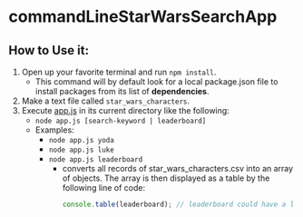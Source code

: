 # commandLineStarWarsSearchApp
## How to Use it: 
1. Open up your favorite terminal and run ```npm install```. 
    - This command will by default look for a local package.json file to install packages from its list of **dependencies**. 
2. Make a text file called ```star_wars_characters```.
3. Execute [app.js](app.js) in its current directory like the following: 
    - ```node app.js [search-keyword | leaderboard]```
    - Examples:
        - ```node app.js yoda```
        - ```node app.js luke```
        - ```node app.js leaderboard```
            - converts all records of star_wars_characters.csv into an array of objects.  The array is then displayed as a table by the following line of code:
                ```javascript 
                console.table(leaderboard); // leaderboard could have a length of 0 if no star wars character is found with a passed in search keyword
                ```


